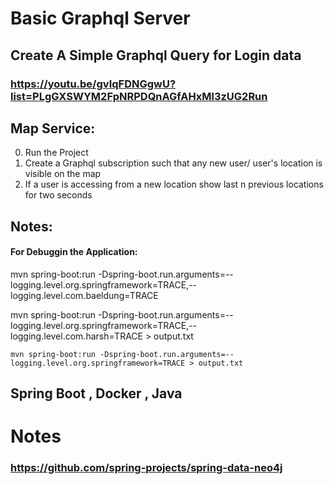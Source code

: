 # Basic Graphql Server

## Create A Simple Graphql Query for Login data

### https://youtu.be/gvIqFDNGgwU?list=PLgGXSWYM2FpNRPDQnAGfAHxMl3zUG2Run

## Map Service:

0. Run the Project
1. Create a Graphql subscription such that any new user/ user's location is visible on the map
2. If a user is accessing from a new location show last n previous locations for two seconds

## Notes:

#### For Debuggin the Application:

mvn spring-boot:run
-Dspring-boot.run.arguments=--logging.level.org.springframework=TRACE,--logging.level.com.baeldung=TRACE

mvn spring-boot:run -Dspring-boot.run.arguments=--logging.level.org.springframework=TRACE,--logging.level.com.harsh=TRACE > output.txt

    mvn spring-boot:run -Dspring-boot.run.arguments=--logging.level.org.springframework=TRACE > output.txt

## Spring Boot , Docker , Java

# Notes
### https://github.com/spring-projects/spring-data-neo4j